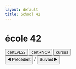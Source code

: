 ```yaml
---
layout: default
title: School 42
---
```


# école 42

<div>
  <button onclick="showPDF('a')">certLvL22</button>
  <button onclick="showPDF('b')">certRNCP</button>
  <button onclick="showPDF('c')">cursus</button>
</div>

<div id="pdf-a" class="pdf-container">
  <canvas id="pdf-canvas"></canvas>
  <div>
    <button onclick="prevPage('a')">◀️ Précédent</button>
    <span id="page-num-a"></span> / <span id="page-count-a"></span>
    <button onclick="nextPage('a')">Suivant ▶️</button>
  </div>
</div>

<div id="pdf-b" class="pdf-container" style="display:none;">
  <canvas id="pdf-canvas1"></canvas>
  <div>
    <button onclick="prevPage('b')">◀️ Précédent</button>
    <span id="page-num-b"></span> / <span id="page-count-b"></span>
    <button onclick="nextPage('b')">Suivant ▶️</button>
  </div>
</div>

<div id="pdf-c" class="pdf-container" style="display:none;">
  <canvas id="pdf-canvas2"></canvas>
  <div>
    <button onclick="prevPage('c')">◀️ Précédent</button>
    <span id="page-num-c"></span> / <span id="page-count-c"></span>
    <button onclick="nextPage('c')">Suivant ▶️</button>
  </div>
</div>


<script src="https://cdnjs.cloudflare.com/ajax/libs/pdf.js/3.11.174/pdf.min.js"></script>
<script>
  const pdfFiles = {
    a: '{{ "/assets/data/42/pdf/certLvL22.pdf" | relative_url }}',
    b: '{{ "/assets/data/42/pdf/certRNCP.pdf" | relative_url }}',
    c: '{{ "/assets/data/42/pdf/cursus.pdf" | relative_url }}'
  };

  const pdfStates = {
    a: { pdfDoc: null, pageNum: 1, pageCount: 0, canvasId: 'pdf-canvas' },
    b: { pdfDoc: null, pageNum: 1, pageCount: 0, canvasId: 'pdf-canvas1' },
    c: { pdfDoc: null, pageNum: 1, pageCount: 0, canvasId: 'pdf-canvas2' }
  };

  function renderPage(key) {
    const state = pdfStates[key];
    state.pdfDoc.getPage(state.pageNum).then(page => {
      const scale = 1.5;
      const viewport = page.getViewport({ scale });
      const canvas = document.getElementById(state.canvasId);
      const ctx = canvas.getContext('2d');
      canvas.height = viewport.height;
      canvas.width = viewport.width;

      const renderContext = {
        canvasContext: ctx,
        viewport: viewport
      };

      page.render(renderContext);

      document.getElementById(`page-num-${key}`).textContent = state.pageNum;
      document.getElementById(`page-count-${key}`).textContent = state.pageCount;
    });
  }

  function prevPage(key) {
    if (pdfStates[key].pageNum <= 1) return;
    pdfStates[key].pageNum--;
    renderPage(key);
  }

  function nextPage(key) {
    if (pdfStates[key].pageNum >= pdfStates[key].pageCount) return;
    pdfStates[key].pageNum++;
    renderPage(key);
  }

  // Chargement initial de chaque PDF
  for (const key in pdfFiles) {
    pdfjsLib.getDocument(pdfFiles[key]).promise.then(pdf => {
      pdfStates[key].pdfDoc = pdf;
      pdfStates[key].pageCount = pdf.numPages;
      renderPage(key);
    }).catch(err => {
      console.error(`Erreur de chargement du PDF (${key}):`, err);
    });
  }


  function showPDF(keyToShow) {
    ['a', 'b', 'c'].forEach(key => {
      document.getElementById(`pdf-${key}`).style.display = (key === keyToShow) ? 'block' : 'none';
    });

    // Si pas encore chargé, on charge
    const state = pdfStates[keyToShow];
    if (!state.pdfDoc) {
      pdfjsLib.getDocument(pdfFiles[keyToShow]).promise.then(pdf => {
        state.pdfDoc = pdf;
        state.pageCount = pdf.numPages;
        renderPage(keyToShow);
      }).catch(err => {
        console.error(`Erreur de chargement (${keyToShow}) :`, err);
      });
    } else {
      renderPage(keyToShow);
    }
  }

  // Affiche le premier PDF par défaut
  document.addEventListener('DOMContentLoaded', () => showPDF('a'));

</script>

